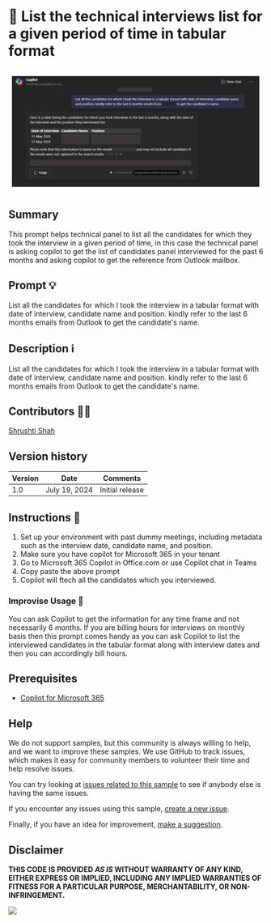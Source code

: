# 🚀 List the technical interviews list for a given period of time in tabular format

![Microsoft 365 Copilot with prompt to get the list of candidates which you interviewed, date of interview and job role in tabular format in the past 6 months](./assets/prompt.png)



## Summary

This prompt helps technical panel to list all the candidates for which they took the interview in a given period of time, in this case the technical panel is asking copilot to get the list of candidates panel interviewed for the past 6 months and asking copilot to get the reference from Outlook mailbox.

## Prompt 💡

List all the candidates for which I took the interview in a tabular format with date of interview, candidate name and position. kindly refer to the last 6 months emails from Outlook to get the candidate's name.


## Description ℹ️

List all the candidates for which I took the interview in a tabular format with date of interview, candidate name and position. kindly refer to the last 6 months emails from Outlook to get the candidate's name.


## Contributors 👨‍💻

[Shrushti Shah](https://github.com/Shrusti13)

## Version history

Version|Date|Comments
-------|----|--------
1.0|July 19, 2024|Initial release


## Instructions 📝

1. Set up your environment with past dummy meetings, including metadata such as the interview date, candidate name, and position.
2. Make sure you have copilot for Microsoft 365 in your tenant
3. Go to Microsoft 365 Copilot in Office.com or use Copilot chat in Teams
4. Copy paste the above prompt
5. Copilot will ftech all the candidates which you interviewed.


### Improvise Usage 🚀
You can ask Copilot to get the information for any time frame and not necessarily 6 months. If you are billing hours for interviews on monthly basis then this prompt comes handy as you can ask Copilot to list the interviewed candidates in the tabular format along with interview dates and then you can accordingly bill hours.


## Prerequisites

* [Copilot for Microsoft 365](https://developer.microsoft.com/microsoft-365/dev-program)

## Help

We do not support samples, but this community is always willing to help, and we want to improve these samples. We use GitHub to track issues, which makes it easy for  community members to volunteer their time and help resolve issues.

You can try looking at [issues related to this sample](https://github.com/pnp/copilot-prompts/issues?q=label%3A%22sample%3A%20YOUR-SAMPLE-NAME%22) to see if anybody else is having the same issues.

If you encounter any issues using this sample, [create a new issue](https://github.com/pnp/copilot-prompts/issues/new).

Finally, if you have an idea for improvement, [make a suggestion](https://github.com/pnp/copilot-prompts/issues/new).

## Disclaimer

**THIS CODE IS PROVIDED *AS IS* WITHOUT WARRANTY OF ANY KIND, EITHER EXPRESS OR IMPLIED, INCLUDING ANY IMPLIED WARRANTIES OF FITNESS FOR A PARTICULAR PURPOSE, MERCHANTABILITY, OR NON-INFRINGEMENT.**

![](https://m365-visitor-stats.azurewebsites.net/SamplesGallery/copilotprompts-m365-upcoming-meetings-prompt)
